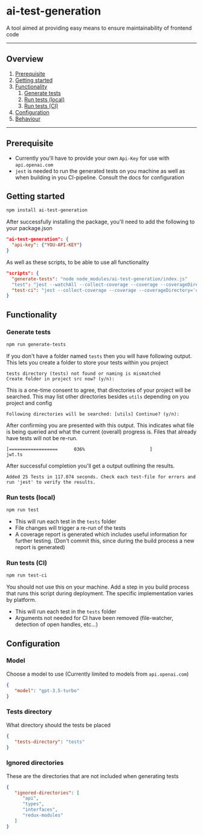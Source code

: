 # ai-test-generation

A tool aimed at providing easy means to ensure maintainability of frontend code

---

## Overview

1. [Prerequisite](#prerequisite)
2. [Getting started](#getting-started)
3. [Functionality](#functionality)
   1. [Generate tests](#generate-tests)
   2. [Run tests (local)](#run-tests-local)
   3. [Run tests (CI)](#run-tests-ci)
4. [Configuration](#configuration)
5. [Behaviour]()

---

## Prerequisite

* Currently you'll have to provide your own `Api-Key` for use with `api.openai.com`
* `jest` is needed to run the generated tests on you machine as well as when building in you CI-pipeline. Consult the docs for configuration

## Getting started

```bash
npm install ai-test-generation
```

After successfully installing the package, you'll need to add the following to your package.json

```json
"ai-test-generation": {
  "api-key": {"YOU-API-KEY"}
}
```

As well as these scripts, to be able to use all functionality

```json
"scripts": {
  "generate-tests": "node node_modules/ai-test-generation/index.js"
  "test": "jest --watchAll --collect-coverage --coverage --coverageDirectory='coverage' --detectOpenHandles",
  "test-ci": "jest --collect-coverage --coverage --coverageDirectory='coverage'",
}
```
## Functionality

### Generate tests

```bash
npm run generate-tests
```
If you don't have a folder named `tests` then you will have following output.
This lets you create a folder to store your tests within you project

```
tests directory (tests) not found or naming is mismatched
Create folder in project src now? (y/n):
```

This is a one-time consent to agree, that directories of your project will be searched.
This may list other directories besides `utils` depending on you project and config

```
Following directories will be searched: [utils] Continue? (y/n):
```
After confirming you are presented with this output.
This indicates what file is being queried and what the current (overall) progress is.
Files that already have tests will not be re-run.

```
[==================      036%                        ]
jwt.ts
```

After successful completion you'll get a output outlining the results.

```
Added 25 Tests in 117.074 seconds. Check each test-file for errors and run 'jest' to verify the results.
```

### Run tests (local)

```bash
npm run test
```

* This will run each test in the `tests` folder
* File changes will trigger a re-run of the tests
* A coverage report is generated which includes useful information for further testing. 
(Don't commit this, since during the build process a new report is generated)

### Run tests (CI)

```bash
npm run test-ci
```

You should not use this on your machine. Add a step in you build process that runs this script during deployment. The specific implementation varies by platform.

* This will run each test in the `tests` folder
* Arguments not needed for CI have been removed (file-watcher, detection of open handles, etc...)

## Configuration

### Model

Choose a model to use (Currently limited to models from `api.openai.com`)

```json
{
   "model": "gpt-3.5-turbo"
}
```

### Tests directory

What directory should the tests be placed

```json
{
   "tests-directory": "tests"
}
```

### Ignored directories

These are the directories that are not included when generating tests

```json
{
   "ignored-directories": [
      "api",
      "types",
      "interfaces",
      "redux-modules"
   ]
}
```
